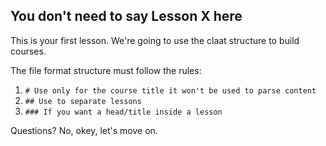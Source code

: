## You don't need to say Lesson X here

This is your first lesson. 
We're going to use the claat structure to build courses.

The file format structure must follow the rules:
1. `# Use only for the course title it won't be used to parse content`
2. `## Use to separate lessons`
3. `### If you want a head/title inside a lesson`

Questions? No, okey, let's move on.

